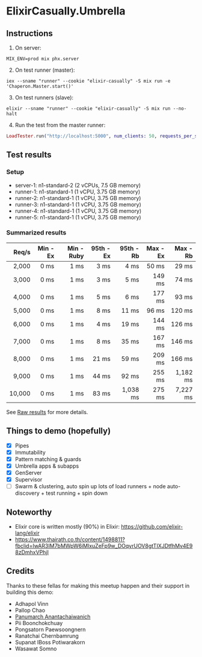 # ElixirCasually.Umbrella

## Instructions

1. On server:

```shell
MIX_ENV=prod mix phx.server
```

2. On test runner (master):

```shell
iex --sname "runner" --cookie "elixir-casually" -S mix run -e 'Chaperon.Master.start()'
```

3. On test runners (slave):

```shell
elixir --sname "runner" --cookie "elixir-casually" -S mix run --no-halt
```

4. Run the test from the master runner:

```elixir
LoadTester.run("http://localhost:5000", num_clients: 50, requests_per_sec: 1, duration: 10)
```

## Test results

### Setup
- server-1: n1-standard-2 (2 vCPUs, 7.5 GB memory)
- runner-1: n1-standard-1 (1 vCPU, 3.75 GB memory)
- runner-2: n1-standard-1 (1 vCPU, 3.75 GB memory)
- runner-3: n1-standard-1 (1 vCPU, 3.75 GB memory)
- runner-4: n1-standard-1 (1 vCPU, 3.75 GB memory)
- runner-5: n1-standard-1 (1 vCPU, 3.75 GB memory)

### Summarized results

| Req/s | Min - Ex | Min - Ruby | 95th - Ex | 95th - Rb | Max - Ex | Max - Rb |
| ----: | -------: | ---------: | --------: | --------: | -------: | -------: |
| 2,000 | 0 ms | 1 ms | 3 ms | 4 ms | 50 ms | 29 ms |
| 3,000 | 0 ms | 1 ms | 3 ms | 5 ms | 149 ms | 74 ms |
| 4,000 | 0 ms | 1 ms | 5 ms | 6 ms | 177 ms | 93 ms |
| 5,000 | 0 ms | 1 ms | 8 ms | 11 ms | 96 ms | 120 ms |
| 6,000 | 0 ms | 1 ms | 4 ms | 19 ms | 144 ms | 126 ms |
| 7,000 | 0 ms | 1 ms | 8 ms | 35 ms | 167 ms | 146 ms |
| 8,000 | 0 ms | 1 ms | 21 ms | 59 ms | 209 ms | 166 ms |
| 9,000 | 0 ms | 1 ms | 44 ms | 92 ms | 255 ms | 1,182 ms |
| 10,000 | 0 ms | 1 ms | 83 ms | 1,038 ms | 275 ms | 7,227 ms |

See [Raw results](raw_results.md) for more details.

## Things to demo (hopefully)

- [x] Pipes
- [x] Immutability
- [x] Pattern matching & guards
- [x] Umbrella apps & subapps
- [x] GenServer
- [x] Supervisor
- [ ] Swarm & clustering, auto spin up lots of load runners + node auto-discovery + test running + spin down

## Noteworthy

- Elixir core is written mostly (90%) in Elixir: https://github.com/elixir-lang/elixir
- https://www.thairath.co.th/content/1498811?fbclid=IwAR3IM7bMWpW6iMlxuZeFp9w_DOqyrUOV8gtTIXJDtfhMv4E98zDmhxVPhjI

## Credits

Thanks to these fellas for making this meetup happen and their support in building this demo:

- Adhapol Vinn
- Pallop Chao
- [Panumarch Anantachaiwanich](https://github.com/turboza)
- Pii Boonchokchuay
- Pongsatorn Paewsoongnern
- Ranatchai Chernbamrung
- Supanat IBoss Potiwarakorn
- Wasawat Somno
